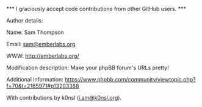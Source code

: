 *** I graciously accept code contributions from other GitHub users. ***


Author details:

Name: Sam Thompson

Email: sam@emberlabs.org

WWW: http://emberlabs.org/
    
Modification description: Make your phpBB forum's URLs pretty!

Additional information: https://www.phpbb.com/community/viewtopic.php?f=70&t=2165971#p13203388

With contributions by k0nsl (i.am@k0nsl.org).
